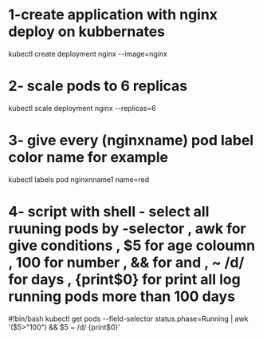 # 1-create application with nginx deploy on kubbernates  
kubectl create deployment nginx --image=nginx 

# 2- scale pods to 6 replicas
kubectl scale deployment nginx --replicas=6

# 3- give every (nginxname) pod label color name for example 
kubectl labels pod nginxnname1 name=red

# 4- script with shell - select all ruuning pods by -selector , awk for give conditions , $5 for age coloumn , 100 for number , && for and  , ~ /d/ for days , {print$0} for print all log running pods more than 100 days
#!bin/bash
kubectl get pods --field-selector status.phase=Running | awk '($5>"100") && $5 ~ /d/ {print$0}'
